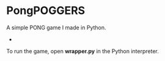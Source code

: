 # PongPOGGERS
A simple PONG game I made in Python.

-

To run the game, open **wrapper.py** in the Python interpreter.
